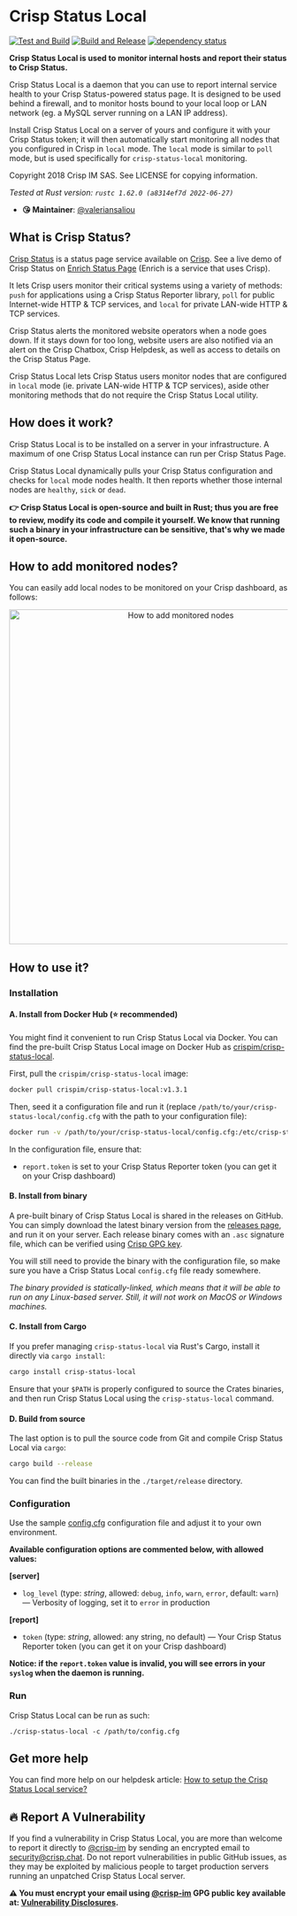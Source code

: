 Crisp Status Local
==================

[![Test and Build](https://github.com/crisp-im/crisp-status-local/workflows/Test%20and%20Build/badge.svg?branch=master)](https://github.com/crisp-im/crisp-status-local/actions?query=workflow%3A%22Test+and+Build%22) [![Build and Release](https://github.com/crisp-im/crisp-status-local/workflows/Build%20and%20Release/badge.svg)](https://github.com/crisp-im/crisp-status-local/actions?query=workflow%3A%22Build+and+Release%22) [![dependency status](https://deps.rs/repo/github/crisp-im/crisp-status-local/status.svg)](https://deps.rs/repo/github/crisp-im/crisp-status-local)

**Crisp Status Local is used to monitor internal hosts and report their status to Crisp Status.**

Crisp Status Local is a daemon that you can use to report internal service health to your Crisp Status-powered status page. It is designed to be used behind a firewall, and to monitor hosts bound to your local loop or LAN network (eg. a MySQL server running on a LAN IP address).

Install Crisp Status Local on a server of yours and configure it with your Crisp Status token; it will then automatically start monitoring all nodes that you configured in Crisp in `local` mode. The `local` mode is similar to `poll` mode, but is used specifically for `crisp-status-local` monitoring.

Copyright 2018 Crisp IM SAS. See LICENSE for copying information.

_Tested at Rust version: `rustc 1.62.0 (a8314ef7d 2022-06-27)`_

* **😘 Maintainer**: [@valeriansaliou](https://github.com/valeriansaliou)

## What is Crisp Status?

[Crisp Status](https://crisp.chat/en/status/) is a status page service available on [Crisp](https://crisp.chat/en/). See a live demo of Crisp Status on [Enrich Status Page](https://status.enrich.email/) (Enrich is a service that uses Crisp).

It lets Crisp users monitor their critical systems using a variety of methods: `push` for applications using a Crisp Status Reporter library, `poll` for public Internet-wide HTTP & TCP services, and `local` for private LAN-wide HTTP & TCP services.

Crisp Status alerts the monitored website operators when a node goes down. If it stays down for too long, website users are also notified via an alert on the Crisp Chatbox, Crisp Helpdesk, as well as access to details on the Crisp Status Page.

Crisp Status Local lets Crisp Status users monitor nodes that are configured in `local` mode (ie. private LAN-wide HTTP & TCP services), aside other monitoring methods that do not require the Crisp Status Local utility.

## How does it work?

Crisp Status Local is to be installed on a server in your infrastructure. A maximum of one Crisp Status Local instance can run per Crisp Status Page.

Crisp Status Local dynamically pulls your Crisp Status configuration and checks for `local` mode nodes health. It then reports whether those internal nodes are `healthy`, `sick` or `dead`.

**👉 Crisp Status Local is open-source and built in Rust; thus you are free to review, modify its code and compile it yourself. We know that running such a binary in your infrastructure can be sensitive, that's why we made it open-source.**

## How to add monitored nodes?

You can easily add local nodes to be monitored on your Crisp dashboard, as follows:

<p align="center">
  <img width="605" src="https://crisp-im.github.io/crisp-status-local/images/setup.gif" alt="How to add monitored nodes">
</p>

## How to use it?

### Installation

#### A. Install from Docker Hub (⭐️ recommended)

You might find it convenient to run Crisp Status Local via Docker. You can find the pre-built Crisp Status Local image on Docker Hub as [crispim/crisp-status-local](https://hub.docker.com/r/crispim/crisp-status-local/).

First, pull the `crispim/crisp-status-local` image:

```bash
docker pull crispim/crisp-status-local:v1.3.1
```

Then, seed it a configuration file and run it (replace `/path/to/your/crisp-status-local/config.cfg` with the path to your configuration file):

```bash
docker run -v /path/to/your/crisp-status-local/config.cfg:/etc/crisp-status-local.cfg crispim/crisp-status-local:v1.3.1
```

In the configuration file, ensure that:

* `report.token` is set to your Crisp Status Reporter token (you can get it on your Crisp dashboard)

#### B. Install from binary

A pre-built binary of Crisp Status Local is shared in the releases on GitHub. You can simply download the latest binary version from the [releases page](https://github.com/crisp-im/crisp-status-local/releases), and run it on your server. Each release binary comes with an `.asc` signature file, which can be verified using [Crisp GPG key](https://docs.crisp.chat/guides/others/security-practices/#vulnerability-disclosures).

You will still need to provide the binary with the configuration file, so make sure you have a Crisp Status Local `config.cfg` file ready somewhere.

_The binary provided is statically-linked, which means that it will be able to run on any Linux-based server. Still, it will not work on MacOS or Windows machines._

#### C. Install from Cargo

If you prefer managing `crisp-status-local` via Rust's Cargo, install it directly via `cargo install`:

```bash
cargo install crisp-status-local
```

Ensure that your `$PATH` is properly configured to source the Crates binaries, and then run Crisp Status Local using the `crisp-status-local` command.

#### D. Build from source

The last option is to pull the source code from Git and compile Crisp Status Local via `cargo`:

```bash
cargo build --release
```

You can find the built binaries in the `./target/release` directory.

### Configuration

Use the sample [config.cfg](https://github.com/crisp-im/crisp-status-local/blob/master/config.cfg) configuration file and adjust it to your own environment.

**Available configuration options are commented below, with allowed values:**

**[server]**

* `log_level` (type: _string_, allowed: `debug`, `info`, `warn`, `error`, default: `warn`) — Verbosity of logging, set it to `error` in production

**[report]**

* `token` (type: _string_, allowed: any string, no default) — Your Crisp Status Reporter token (you can get it on your Crisp dashboard)

**Notice: if the `report.token` value is invalid, you will see errors in your `syslog` when the daemon is running.**

### Run

Crisp Status Local can be run as such:

`./crisp-status-local -c /path/to/config.cfg`

## Get more help

You can find more help on our helpdesk article: [How to setup the Crisp Status Local service?](https://help.crisp.chat/en/article/1vbyqkt/)

## :fire: Report A Vulnerability

If you find a vulnerability in Crisp Status Local, you are more than welcome to report it directly to [@crisp-im](https://github.com/crisp-im) by sending an encrypted email to [security@crisp.chat](mailto:security@crisp.chat). Do not report vulnerabilities in public GitHub issues, as they may be exploited by malicious people to target production servers running an unpatched Crisp Status Local server.

**:warning: You must encrypt your email using [@crisp-im](https://github.com/crisp-im) GPG public key available at: [Vulnerability Disclosures](https://docs.crisp.chat/guides/others/security-practices/#vulnerability-disclosures).**
